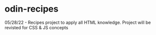 # odin-recipes
05/28/22 -
Recipes project to apply all HTML knowledge. Project will be revisted for CSS & JS concepts